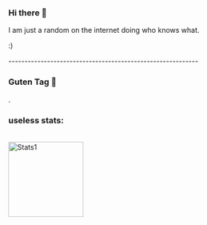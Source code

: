### Hi there 👋

I am just a random on the internet doing who knows what.<br/>

:)<br/>

-----------------------------------------------------------<br/>

### Guten Tag 👋

.<br/>


### useless stats:<br/>
<br/>
<img style="height:150px" src="https://github-readme-stats.vercel.app/api?username=Auverus&count_private=true" alt="Stats1"/> 
<!--<img style="height:150px" src="https://github-readme-stats.vercel.app/api/top-langs/?username=Auverus&layout=compact&count_private=true" alt="Stats2"/>-->


<!--
**Auverus/Auverus** is a ✨ _special_ ✨ repository because its `README.md` (this file) appears on your GitHub profile.

Here are some ideas to get you started:

- 🔭 I’m currently working on ...
- 🌱 I’m currently learning ...
- 👯 I’m looking to collaborate on ...
- 🤔 I’m looking for help with ...
- 💬 Ask me about ...
- 📫 How to reach me: ...
- 😄 Pronouns: ...
- ⚡ Fun fact: ...
-->
